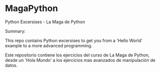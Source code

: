 # MagaPython
 Python Excersises - La Maga de Python

Summary:

This repo contains Python excersises to get you from a 'Hello World' example to a more advanced programming. 

Este repositorio contiene los ejercicios del curso de La Maga de Python, desde un 'Hola Mundo' a los ejercicios mas avanzados de manipulación de datos. 
